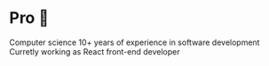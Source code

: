 # Pro 🫧

Computer science
10+ years of experience in software development
Curretly working as React front-end developer
